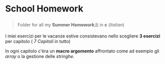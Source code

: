 # School Homework

>Folder for all my **Summer Homework**⛱️ in **c** (*Italian*)

I miei esercizi per le vacanze estive consistevano nello scegliere **3 esercizi** per capitolo ( *7 Capitoli* in tutto) 

In ogni capitolo c'èra un **macro argomento** affrontato come ad esempio gli *array* o la gestione delle *stringhe*.
 
 
